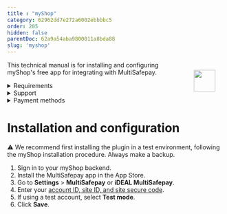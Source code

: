 ```yaml
---
title : "myShop"
category: 62962dd7e272a6002ebbbbc5
order: 205
hidden: false
parentDoc: 62a9a54aba9800011a8bda88
slug: 'myshop'
---
```

<img src="https://raw.githubusercontent.com/MultiSafepay/docs/master/static/logo/Integrations/myShop.svg" width="50" align="right" style="margin: 20px; max-height: 75px"/>

This technical manual is for installing and configuring myShop's free app for integrating with MultiSafepay.

<details id="requirements">
<summary>Requirements</summary>
<br>

You will need a [MultiSafepay account](/getting-started-guide/).

</details>

<details id="support">
<summary>Support</summary>
<br>

For technical queries about the app, email myShop at <support@myshop.com>

Contact MultiSafepay:

- Telephone: +31 (0)20 8500 500
- Email: <integration@multisafepay.com>
- GitHub: Create a technical issue

</details>

<details id="payment-methods">
<summary>Payment methods</summary>
<br>


- Cards: [American Express](/payment-methods/amex), [Mastercard](/payment-methods/mastercard), and [Visa](/payment-methods/visa)
- Pay later methods: [Klarna](/payment-methods/klarna) and [Pay After Delivery](/payment-methods/pay-after-delivery)
- Wallets: [PayPal](/payment-methods/paypal)
- Prepaid cards: [123TCS](/payments/methods/prepaid-cards/gift-cards), [Intersolve](/payments/methods/prepaid-cards/gift-cards), and [Fashioncheque](/payments/methods/prepaid-cards/gift-cards)
- Banking methods:
    - [Bancontact](/payment-methods/bancontact)
    - [Bank Transfer](/payment-methods/bank-transfer)
    - [Dotpay](/payment-methods/dotpay)
    - [EPS](/payment-methods/eps)
    - [Giropay](/payment-methods/giropay)
    - [iDEAL](/payment-methods/ideal)
    - [Maestro](/payment-methods/maestro)
    - [SEPA Direct Debit](/payment-methods/sepa-direct-debit)
    - [Sofort](/payment-methods/sofort)
</details>

# Installation and configuration

:warning: We recommend first installing the plugin in a test environment, following the myShop installation procedure. Always make a backup.

1. Sign in to your myShop backend.
2. Install the MultiSafepay app in the App Store.
3. Go to **Settings** > **MultiSafepay** or **iDEAL MultiSafepay**.
4. Enter your [account ID, site ID, and site secure code](/websites/#site-id-api-key-and-secure-code).  
5. If using a test account, select **Test mode**.
6. Click **Save**.



